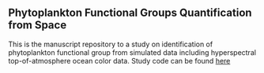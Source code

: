 ## Phytoplankton Functional Groups Quantification from Space

This is the manuscript repository to a study on identification of phytoplankton functional group from simulated data including hyperspectral top-of-atmosphere ocean color data. Study code can be found [here](https://github.com/erdemkarakoylu/toa_2_phyto_ml/tree/main)